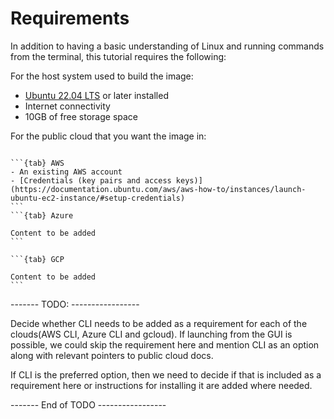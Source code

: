# Requirements

In addition to having a basic understanding of Linux and running commands from the terminal, this tutorial requires the following:

For the host system used to build the image:
- [Ubuntu 22.04 LTS](https://releases.ubuntu.com/22.04/) or later installed
- Internet connectivity
- 10GB of free storage space

For the public cloud that you want the image in:
````{tabs}

```{tab} AWS
- An existing AWS account
- [Credentials (key pairs and access keys)](https://documentation.ubuntu.com/aws/aws-how-to/instances/launch-ubuntu-ec2-instance/#setup-credentials)
```
```{tab} Azure

Content to be added
```

```{tab} GCP

Content to be added
```
````


-------  TODO: -----------------

Decide whether CLI needs to be added as a requirement for each of the clouds(AWS CLI, Azure CLI and gcloud). If launching from the GUI is possible, we could skip the requirement here and mention CLI as an option along with relevant pointers to public cloud docs. 

If CLI is the preferred option, then we need to decide if that is included as a requirement here or instructions for installing it are added where needed.

------- End of TODO -----------------